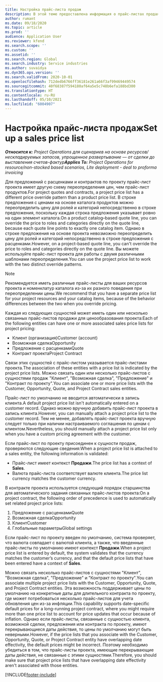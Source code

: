 ```yaml
---
title: Настройка прайс-листа продаж
description: В этой теме предоставлена информация о прайс-листах продаж для ценообразования проекта.
author: rumant
ms.date: 09/18/2020
ms.topic: article
ms.prod: ''
audience: Application User
ms.reviewer: kfend
ms.search.scope: ''
ms.custom: ''
ms.assetid: ''
ms.search.region: Global
ms.search.industry: Service industries
ms.author: suvaidya
ms.dyn365.ops.version: ''
ms.search.validFrom: 2020-10-01
ms.openlocfilehash: 712dedb6766ff36181e261a66f3af99469449574
ms.sourcegitcommit: 40f68387f594180af64a5e5c748b6efa188bd300
ms.translationtype: HT
ms.contentlocale: ru-RU
ms.lasthandoff: 05/10/2021
ms.locfileid: "6004907"
---
```

# <a name="set-up-a-sales-price-list"></a><span data-ttu-id="1deb1-103">Настройка прайс-листа продаж</span><span class="sxs-lookup"><span data-stu-id="1deb1-103">Set up a sales price list</span></span>

<span data-ttu-id="1deb1-104">_**Относится к:** Project Operations для сценариев на основе ресурсов/нескладируемых запасов, упрощенное развертывание — от сделки до выставления счетов-фактур_</span><span class="sxs-lookup"><span data-stu-id="1deb1-104">_**Applies To:** Project Operations for resource/non-stocked based scenarios, Lite deployment - deal to proforma invoicing_</span></span>

<span data-ttu-id="1deb1-105">Для предложений с расценками и контрактов по проекту прайс-лист проекта имеет другую схему переопределения цен, чем прайс-лист продуктов.</span><span class="sxs-lookup"><span data-stu-id="1deb1-105">For project quotes and contracts, a project price list has a different price override pattern than a product price list.</span></span> <span data-ttu-id="1deb1-106">В строке предложения с ценами на основе каталога продуктов можно переопределить цену для ролей и категорий непосредственно в строке предложения, поскольку каждая строка предложения указывает ровно на один элемент каталога.</span><span class="sxs-lookup"><span data-stu-id="1deb1-106">On a product catalog–based quote line, you can override the price to roles and categories directly on the quote line, because each quote line points to exactly one catalog item.</span></span> <span data-ttu-id="1deb1-107">Однако в строке предложения на основе проекта невозможно переопределить цену для ролей и категорий непосредственно в строке предложения с расценками.</span><span class="sxs-lookup"><span data-stu-id="1deb1-107">However, on a project-based quote line, you can't override the price to roles and categories directly on the quote line.</span></span> <span data-ttu-id="1deb1-108">Вы можете используйте прайс-лист проекта для работы с двумя различными шаблонами переопределения.</span><span class="sxs-lookup"><span data-stu-id="1deb1-108">You can use the project price list to work with the two distinct override patterns.</span></span>

> [!NOTE]
> <span data-ttu-id="1deb1-109">Рекомендуется иметь различные прайс-листы для ваших ресурсов проекта и номенклатур каталога из-за их разного поведения при переопределении цены.</span><span class="sxs-lookup"><span data-stu-id="1deb1-109">We recommend that you have a separate price list for your project resources and your catalog items, because of the behavior differences between the two when you override pricing.</span></span>

<span data-ttu-id="1deb1-110">Каждая из следующих сущностей может иметь один или несколько связанных прайс-листов продажи для ценообразования проекта:</span><span class="sxs-lookup"><span data-stu-id="1deb1-110">Each of the following entities can have one or more associated sales price lists for project pricing:</span></span>

- <span data-ttu-id="1deb1-111">Клиент (организация)</span><span class="sxs-lookup"><span data-stu-id="1deb1-111">Customer (account)</span></span> 
- <span data-ttu-id="1deb1-112">Возможная сделка</span><span class="sxs-lookup"><span data-stu-id="1deb1-112">Opportunity</span></span> 
- <span data-ttu-id="1deb1-113">Предложение с расценками</span><span class="sxs-lookup"><span data-stu-id="1deb1-113">Quote</span></span> 
- <span data-ttu-id="1deb1-114">Контракт проекта</span><span class="sxs-lookup"><span data-stu-id="1deb1-114">Project Contract</span></span>

<span data-ttu-id="1deb1-115">Связи этих сущностей с прайс-листом указывается прайс-листами проекта.</span><span class="sxs-lookup"><span data-stu-id="1deb1-115">The association of these entities with a price list is indicated by the project price lists.</span></span> <span data-ttu-id="1deb1-116">Можно связать один или несколько прайс-листов с сущностями продаж "Клиент", "Возможная сделка", "Предложение" и "Контракт по проекту".</span><span class="sxs-lookup"><span data-stu-id="1deb1-116">You can associate one or more price lists with the Customer, Opportunity, Quote, and Project Contract sales entities.</span></span>

<span data-ttu-id="1deb1-117">Прайс-лист по умолчанию не вводится автоматически в запись клиента.</span><span class="sxs-lookup"><span data-stu-id="1deb1-117">A default project price list isn't automatically entered on a customer record.</span></span> <span data-ttu-id="1deb1-118">Однако можно вручную добавить прайс-лист проекта в запись клиента.</span><span class="sxs-lookup"><span data-stu-id="1deb1-118">However, you can manually attach a project price list to the customer record.</span></span> <span data-ttu-id="1deb1-119">Тем не менее, добавлять прайс-лист проекта вручную следует только при наличии настраиваемого соглашения по ценам с клиентом.</span><span class="sxs-lookup"><span data-stu-id="1deb1-119">Nevertheless, you should manually attach a project price list only when you have a custom pricing agreement with the customer.</span></span> 

<span data-ttu-id="1deb1-120">Если прайс-лист по проекту присоединен к сущности продаж, проверяются следующие сведения:</span><span class="sxs-lookup"><span data-stu-id="1deb1-120">When a project price list is attached to a sales entity, the following information is validated:</span></span>

- <span data-ttu-id="1deb1-121">Прайс-лист имеет контекст **Продажи**.</span><span class="sxs-lookup"><span data-stu-id="1deb1-121">The price list has a context of **Sales**.</span></span> 
- <span data-ttu-id="1deb1-122">Валюта прайс-листа соответствует валюте клиента.</span><span class="sxs-lookup"><span data-stu-id="1deb1-122">The price list currency matches the customer currency.</span></span> 

<span data-ttu-id="1deb1-123">В контракте проекта используется следующий порядок старшинства для автоматического задания связанных прайс-листов проекта:</span><span class="sxs-lookup"><span data-stu-id="1deb1-123">On a project contract, the following order of precedence is used to automatically set related project price lists:</span></span>

1. <span data-ttu-id="1deb1-124">Предложение с расценками</span><span class="sxs-lookup"><span data-stu-id="1deb1-124">Quote</span></span>
2. <span data-ttu-id="1deb1-125">Возможная сделка</span><span class="sxs-lookup"><span data-stu-id="1deb1-125">Opportunity</span></span>
3. <span data-ttu-id="1deb1-126">Клиент</span><span class="sxs-lookup"><span data-stu-id="1deb1-126">Customer</span></span> 
4. <span data-ttu-id="1deb1-127">Глобальные параметры</span><span class="sxs-lookup"><span data-stu-id="1deb1-127">Global settings</span></span> 

<span data-ttu-id="1deb1-128">Если прайс-лист по проекту введен по умолчанию, система проверяет, что валюта совпадает с валютой клиента, а также, что введенные прайс-листы по умолчанию имеют контекст **Продажи**.</span><span class="sxs-lookup"><span data-stu-id="1deb1-128">When a project price list is entered by default, the system validates that the currency matches the customer’s currency, and that the default price lists that have been entered have a context of **Sales**.</span></span>

<span data-ttu-id="1deb1-129">Можно связать несколько прайс-листов с сущностями "Клиент", "Возможная сделка", "Предложение" и "Контракт по проекту".</span><span class="sxs-lookup"><span data-stu-id="1deb1-129">You can associate multiple project price lists with the Customer, Opportunity, Quote, and Project Contract entities.</span></span> <span data-ttu-id="1deb1-130">Эта возможность поддерживает цены по умолчанию на конкретные даты для длительного контракта по проекту, где может потребоваться несколько прайс-листов для учета обновления цен из-за инфляции.</span><span class="sxs-lookup"><span data-stu-id="1deb1-130">This capability supports date-specific default prices for a long-running project contract, where you might require more than one price list to account for price updates that occur because of inflation.</span></span> <span data-ttu-id="1deb1-131">Однако если прайс-листы, связанные с сущностью клиента, возможной сделки, предложения или контракта по проекту, имеют перекрывающиеся даты действия, то цены по умолчанию могут быть неверными.</span><span class="sxs-lookup"><span data-stu-id="1deb1-131">However, if the price lists that you associate with the Customer, Opportunity, Quote, or Project Contract entity have overlapping date effectivity, the default prices might be incorrect.</span></span> <span data-ttu-id="1deb1-132">Поэтому необходимо убедиться в том, что прайс-листы проекта, имеющие перекрывающие даты действия, не связанные с этими сущностями.</span><span class="sxs-lookup"><span data-stu-id="1deb1-132">Therefore, you should make sure that project price lists that have overlapping date effectivity aren't associated with those entities.</span></span>


[!INCLUDE[footer-include](../includes/footer-banner.md)]